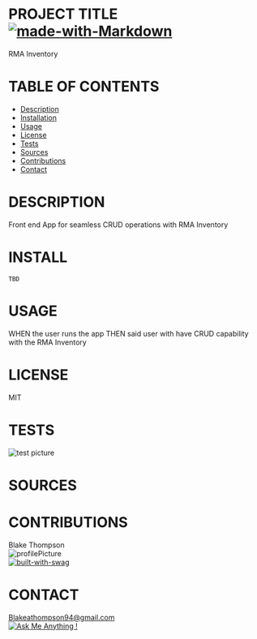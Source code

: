 
# PROJECT TITLE  [![made-with-Markdown](https://img.shields.io/badge/Made%20with-Markdown-1f425f.svg)](http://commonmark.org)

RMA Inventory
# TABLE OF CONTENTS
* [Description](#description)
* [Installation](#install)
* [Usage](#usage)
* [License](#license)
* [Tests](#tests)
* [Sources](#sources)
* [Contributions](#contributions)
* [Contact](#contact)
# DESCRIPTION 
Front end App for seamless CRUD operations with RMA Inventory

# INSTALL  
```TBD```

# USAGE    
WHEN the user runs the app THEN said user with have CRUD capability with the RMA Inventory

# LICENSE 
MIT

# TESTS
![test picture](https://gyazo.com/03922d2f01287c4571e2a997ae67f5a0.png)

# SOURCES 
[]()


# CONTRIBUTIONS 
Blake Thompson 
<br/>
![profilePicture](https://avatars.githubusercontent.com/u/62081154?v=4.png)
<br/>
[![built-with-swag](https://ForTheBadge.com/images/badges/built-with-swag.svg)](https://GitHub.com/Naereen/)

# CONTACT 
Blakeathompson94@gmail.com
<br/>
[![Ask Me Anything !](https://img.shields.io/badge/Ask%20me-anything-1abc9c.svg)](https://GitHub.com/fleshborne)


